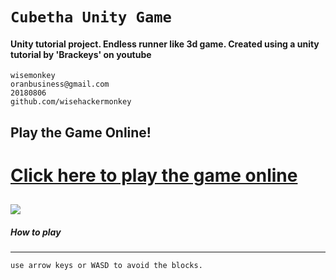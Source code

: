 # `Cubetha Unity Game`
#### Unity tutorial project. Endless runner like 3d game. Created using a unity tutorial by 'Brackeys' on youtube
```
wisemonkey
oranbusiness@gmail.com
20180806
github.com/wisehackermonkey
```

## Play the Game Online! 
# [Click here to play the game online](https://wisehackermonkey.github.io/Cubetha/index.html)
![](https://i.imgur.com/5wjvRmT.png)
---
##### How to play 
----
```
use arrow keys or WASD to avoid the blocks. 
```
